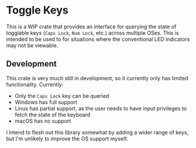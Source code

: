 # Toggle Keys

This is a WIP crate that provides an interface for querying the state of togglable keys (`Caps Lock`, `Num Lock`, etc.) across multiple OSes. This is intended to be used to for situations where the conventional LED indicators may not be viewable. 

## Development

This crate is very much still in development, so it currently only has limited functionality. Currently:

- Only the `Caps Lock` key can be queried
- Windows has full support
- Linux has partial support, as the user needs to have input privileges to fetch the state of the keyboard
- macOS has no support

I intend to flesh out this library somewhat by adding a wider range of keys, but I'm unlikely to improve the OS support myself.